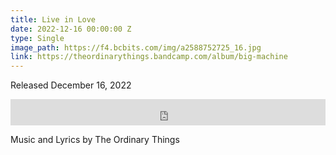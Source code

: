 ```yaml
---
title: Live in Love
date: 2022-12-16 00:00:00 Z
type: Single
image_path: https://f4.bcbits.com/img/a2588752725_16.jpg
link: https://theordinarythings.bandcamp.com/album/big-machine
---
```


Released December 16, 2022

<iframe style="border: 0; width: 100%; height: 42px;" src="https://bandcamp.com/EmbeddedPlayer/track=1123232144/size=small/bgcol=333333/linkcol=e99708/artwork=none/transparent=true/" seamless><a href="https://theordinarythings.bandcamp.com/track/live-in-love">Live in Love by The Ordinary Things</a></iframe>

Music and Lyrics by The Ordinary Things
